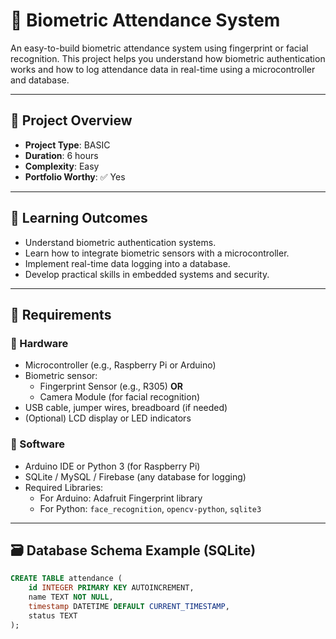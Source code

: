 # 🔐 Biometric Attendance System

An easy-to-build biometric attendance system using fingerprint or facial recognition. This project helps you understand how biometric authentication works and how to log attendance data in real-time using a microcontroller and database.

---

## 📌 Project Overview

- **Project Type**: BASIC
- **Duration**: 6 hours
- **Complexity**: Easy
- **Portfolio Worthy**: ✅ Yes

---

## 🎯 Learning Outcomes

- Understand biometric authentication systems.
- Learn how to integrate biometric sensors with a microcontroller.
- Implement real-time data logging into a database.
- Develop practical skills in embedded systems and security.

---

## 🧰 Requirements

### 🔧 Hardware

- Microcontroller (e.g., Raspberry Pi or Arduino)
- Biometric sensor:
  - Fingerprint Sensor (e.g., R305) **OR**
  - Camera Module (for facial recognition)
- USB cable, jumper wires, breadboard (if needed)
- (Optional) LCD display or LED indicators

### 💾 Software

- Arduino IDE or Python 3 (for Raspberry Pi)
- SQLite / MySQL / Firebase (any database for logging)
- Required Libraries:
  - For Arduino: Adafruit Fingerprint library
  - For Python: `face_recognition`, `opencv-python`, `sqlite3`

---

## 🗃️ Database Schema Example (SQLite)

```sql
CREATE TABLE attendance (
    id INTEGER PRIMARY KEY AUTOINCREMENT,
    name TEXT NOT NULL,
    timestamp DATETIME DEFAULT CURRENT_TIMESTAMP,
    status TEXT
);
